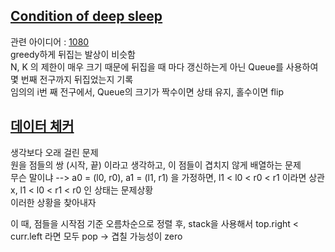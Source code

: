 ## [Condition of deep sleep](https://www.acmicpc.net/problem/11577)

관련 아이디어 : [1080](https://www.acmicpc.net/problem/11577)  
greedy하게 뒤집는 발상이 비슷함  
N, K 의 제한이 매우 크기 때문에 뒤집을 때 마다 갱신하는게 아닌 Queue를 사용하여 몇 번째 전구까지 뒤집었는지 기록  
임의의 i번 째 전구에서, Queue의 크기가 짝수이면 상태 유지, 홀수이면 flip

## [데이터 체커](https://www.acmicpc.net/problem/22942)

생각보다 오래 걸린 문제  
원을 점들의 쌍 (시작, 끝) 이라고 생각하고, 이 점들이 겹치지 않게 배열하는 문제  
무슨 말이냐 --> a0 = (l0, r0), a1 = (l1, r1) 을 가정하면, l1 < l0 < r0 < r1 이라면 상관 x, l1 < l0 < r1 < r0 인 상태는 문제상황  
이러한 상황을 찾아내자

이 때, 점들을 시작점 기준 오름차순으로 정렬 후, stack을 사용해서 top.right < curr.left 라면 모두 pop -> 겹칠 가능성이 zero
